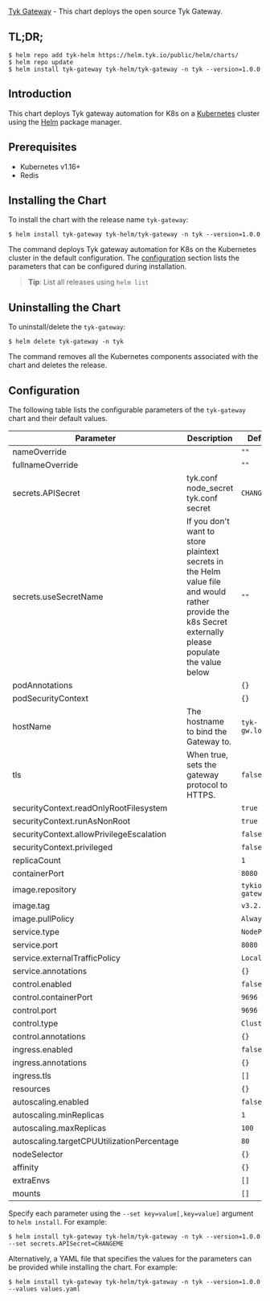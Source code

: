 # 

[Tyk Gateway](https://github.com/TykTechnologies/tyk-helm-chart) - This chart deploys the open source Tyk Gateway.

## TL;DR;

```console
$ helm repo add tyk-helm https://helm.tyk.io/public/helm/charts/
$ helm repo update
$ helm install tyk-gateway tyk-helm/tyk-gateway -n tyk --version=1.0.0
```

## Introduction

This chart deploys Tyk gateway automation for K8s on a [Kubernetes](http://kubernetes.io) cluster using the [Helm](https://helm.sh) package manager.

## Prerequisites

- Kubernetes v1.16+
- Redis

## Installing the Chart

To install the chart with the release name `tyk-gateway`:

```console
$ helm install tyk-gateway tyk-helm/tyk-gateway -n tyk --version=1.0.0
```

The command deploys Tyk gateway automation for K8s on the Kubernetes cluster in the default configuration. The [configuration](#configuration) section lists the parameters that can be configured during installation.

> **Tip**: List all releases using `helm list`

## Uninstalling the Chart

To uninstall/delete the `tyk-gateway`:

```console
$ helm delete tyk-gateway -n tyk
```

The command removes all the Kubernetes components associated with the chart and deletes the release.

## Configuration

The following table lists the configurable parameters of the `tyk-gateway` chart and their default values.

|                 Parameter                  |                                                                      Description                                                                       |       Default       |
|--------------------------------------------|--------------------------------------------------------------------------------------------------------------------------------------------------------|---------------------|
| nameOverride                               |                                                                                                                                                        | `""`                |
| fullnameOverride                           |                                                                                                                                                        | `""`                |
| secrets.APISecret                          | tyk.conf node_secret tyk.conf secret                                                                                                                   | `CHANGEME`          |
| secrets.useSecretName                      | If you don't want to store plaintext secrets in the Helm value file and would rather provide the k8s Secret externally please populate the value below | `""`                |
| podAnnotations                             |                                                                                                                                                        | `{}`                |
| podSecurityContext                         |                                                                                                                                                        | `{}`                |
| hostName                                   | The hostname to bind the Gateway to.                                                                                                                   | `tyk-gw.local`      |
| tls                                        | When true, sets the gateway protocol to HTTPS.                                                                                                         | `false`             |
| securityContext.readOnlyRootFilesystem     |                                                                                                                                                        | `true`              |
| securityContext.runAsNonRoot               |                                                                                                                                                        | `true`              |
| securityContext.allowPrivilegeEscalation   |                                                                                                                                                        | `false`             |
| securityContext.privileged                 |                                                                                                                                                        | `false`             |
| replicaCount                               |                                                                                                                                                        | `1`                 |
| containerPort                              |                                                                                                                                                        | `8080`              |
| image.repository                           |                                                                                                                                                        | `tykio/tyk-gateway` |
| image.tag                                  |                                                                                                                                                        | `v3.2.1`            |
| image.pullPolicy                           |                                                                                                                                                        | `Always`            |
| service.type                               |                                                                                                                                                        | `NodePort`          |
| service.port                               |                                                                                                                                                        | `8080`              |
| service.externalTrafficPolicy              |                                                                                                                                                        | `Local`             |
| service.annotations                        |                                                                                                                                                        | `{}`                |
| control.enabled                            |                                                                                                                                                        | `false`             |
| control.containerPort                      |                                                                                                                                                        | `9696`              |
| control.port                               |                                                                                                                                                        | `9696`              |
| control.type                               |                                                                                                                                                        | `ClusterIP`         |
| control.annotations                        |                                                                                                                                                        | `{}`                |
| ingress.enabled                            |                                                                                                                                                        | `false`             |
| ingress.annotations                        |                                                                                                                                                        | `{}`                |
| ingress.tls                                |                                                                                                                                                        | `[]`                |
| resources                                  |                                                                                                                                                        | `{}`                |
| autoscaling.enabled                        |                                                                                                                                                        | `false`             |
| autoscaling.minReplicas                    |                                                                                                                                                        | `1`                 |
| autoscaling.maxReplicas                    |                                                                                                                                                        | `100`               |
| autoscaling.targetCPUUtilizationPercentage |                                                                                                                                                        | `80`                |
| nodeSelector                               |                                                                                                                                                        | `{}`                |
| affinity                                   |                                                                                                                                                        | `{}`                |
| extraEnvs                                  |                                                                                                                                                        | `[]`                |
| mounts                                     |                                                                                                                                                        | `[]`                |


Specify each parameter using the `--set key=value[,key=value]` argument to `helm install`. For example:

```console
$ helm install tyk-gateway tyk-helm/tyk-gateway -n tyk --version=1.0.0 --set secrets.APISecret=CHANGEME
```

Alternatively, a YAML file that specifies the values for the parameters can be provided while
installing the chart. For example:

```console
$ helm install tyk-gateway tyk-helm/tyk-gateway -n tyk --version=1.0.0 --values values.yaml
```

